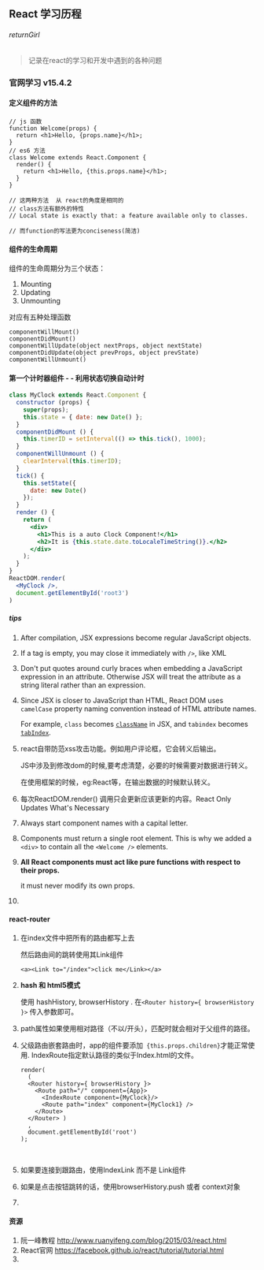 ## React 学习历程

###### returnGirl

> 记录在react的学习和开发中遇到的各种问题

### 官网学习 v15.4.2

#### 定义组件的方法

```react
// js 函数
function Welcome(props) {
  return <h1>Hello, {props.name}</h1>;
}
// es6 方法
class Welcome extends React.Component {
  render() {
    return <h1>Hello, {this.props.name}</h1>;
  }
}

// 这两种方法  从 react的角度是相同的
// class方法有额外的特性
// Local state is exactly that: a feature available only to classes.

// 而function的写法更为conciseness(简洁)
```

#### 组件的生命周期

组件的生命周期分为三个状态：

1. Mounting
2. Updating
3. Unmounting

对应有五种处理函数

```react
componentWillMount()
componentDidMount()
componentWillUpdate(object nextProps, object nextState)
componentDidUpdate(object prevProps, object prevState)
componentWillUnmount()
```

#### 第一个计时器组件 - - 利用状态切换自动计时

```jsx
class MyClock extends React.Component {
  constructor (props) {
    super(props);
    this.state = { date: new Date() };
  }
  componentDidMount () {
    this.timerID = setInterval(() => this.tick(), 1000);
  }
  componentWillUnmount () {
    clearInterval(this.timerID);
  }
  tick() {
    this.setState({
      date: new Date()
    });
  }
  render () {
    return (
      <div>
        <h1>This is a auto Clock Component!</h1>
        <h2>It is {this.state.date.toLocaleTimeString()}.</h2>
      </div>
    );
  }
}
ReactDOM.render(
  <MyClock />,
  document.getElementById('root3')
)
```



##### tips

1. After compilation, JSX expressions become regular JavaScript objects.

2. If a tag is empty, you may close it immediately with `/>`, like XML

3. Don't put quotes around curly braces when embedding a JavaScript expression in an attribute. Otherwise JSX will treat the attribute as a string literal rather than an expression.

4. Since JSX is closer to JavaScript than HTML, React DOM uses `camelCase` property naming convention instead of HTML attribute names.

   For example, `class` becomes [`className`](https://developer.mozilla.org/en-US/docs/Web/API/Element/className) in JSX, and `tabindex` becomes [`tabIndex`](https://developer.mozilla.org/en-US/docs/Web/API/HTMLElement/tabIndex).

5. react自带防范xss攻击功能。例如用户评论框，它会转义后输出。

   JS中涉及到修改dom的时候,要考虑清楚，必要的时候需要对数据进行转义。

   在使用框架的时候，eg:React等，在输出数据的时候默认转义。

6. 每次ReactDOM.render() 调用只会更新应该更新的内容。React Only Updates What's Necessary

7. Always start component names with a capital letter.

8. Components must return a single root element. This is why we added a `<div>` to contain all the `<Welcome />` elements.

9. **All React components must act like pure functions with respect to their props.**

    it must never modify its own props.

10. ​



#### react-router

1. 在index文件中把所有的路由都写上去

   然后路由间的跳转使用其Link组件

   `<a><Link to="/index">click me</Link></a>`


2. **hash 和 html5模式**

   使用 hashHistory, browserHistory . 在`<Router history={ browserHistory }>` 传入参数即可。

3. path属性如果使用相对路径（不以/开头），匹配时就会相对于父组件的路径。

4. 父级路由嵌套路由时，app的组件要添加` {this.props.children}`才能正常使用. IndexRoute指定默认路径的类似于Index.html的文件。

   ```react
   render(
     (
     <Router history={ browserHistory }>
       <Route path="/" component={App}>
         <IndexRoute component={MyClock}/>
         <Route path="index" component={MyClock1} />
       </Route>
     </Router> )
     ,
     document.getElementById('root')
   );
   ```

   ​

5. 如果要连接到跟路由，使用IndexLink 而不是 Link组件

6. 如果是点击按钮跳转的话，使用browserHistory.push 或者 context对象

7. ​

#### 资源

1. 阮一峰教程 http://www.ruanyifeng.com/blog/2015/03/react.html
2. React官网 https://facebook.github.io/react/tutorial/tutorial.html
3. ​

